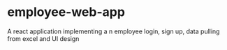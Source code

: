 # employee-web-app
A react application implementing a n employee login, sign up, data pulling from excel and UI design
